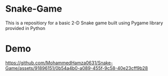 # Snake-Game

This is a repositiory for a basic 2-D Snake game built using Pygame library provided in Python

# Demo

https://github.com/MohammedHamza0631/Snake-Game/assets/91896151/0b54a4b0-a089-455f-9c58-40e23cff9b28
